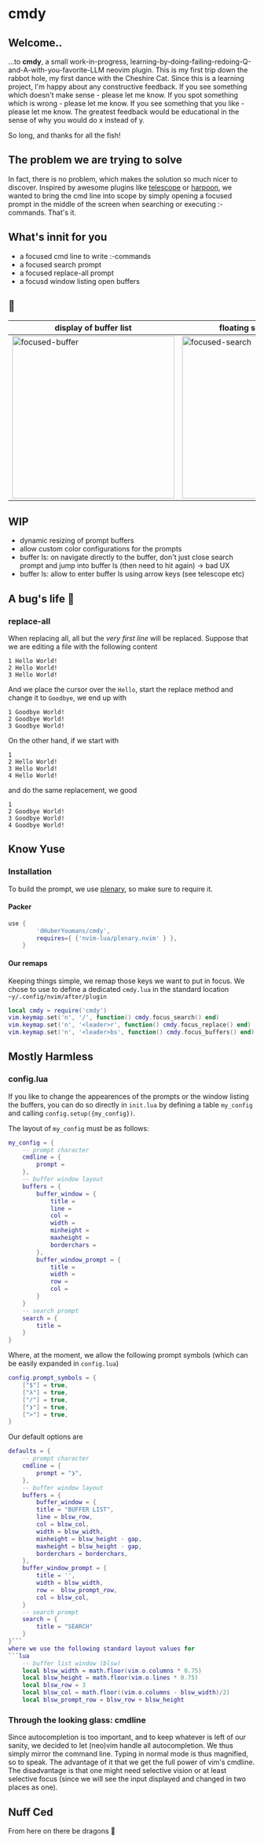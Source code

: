 # cmdy

## Welcome..

...to **cmdy**, a small work-in-progress, learning-by-doing-failing-redoing-Q-and-A-with-you-favorite-LLM neovim plugin. This is my first trip down the rabbot hole, my first dance with the Cheshire Cat. Since this is a learning project, I'm happy about any constructive feedback. If you see something which doesn't make sense - please let me know. If you spot something which is wrong - please let me know. If you see something that you like - please let me know. The greatest feedback would be educational in the sense of why you would do x instead of y. 

So long, and thanks for all the fish! 

## The problem we are trying to solve

In fact, there is no problem, which makes the solution so much nicer to discover. Inspired by awesome plugins like [telescope](https://github.com/nvim-telescope/telescope.nvim) or [harpoon](https://github.com/ThePrimeagen/harpoon), we wanted to bring the cmd line into scope by simply opening a focused prompt in the middle of the screen when searching or executing :-commands. That's it.

## What's innit for you 

* a focused cmd line to write :-commands
* a focused search prompt
* a focused replace-all prompt
* a focusd window listing open buffers

## 📸
| display of buffer list | floating search prompt | floating normal prompt | 
| ----- | ----- | ----- |
| <img width="330" alt="focused-buffer" src="https://github.com/user-attachments/assets/0a39c801-2916-4e9b-83d3-360c2fa7218f" /> |  <img width="330" alt="focused-search" src="https://github.com/user-attachments/assets/612ec3bf-c799-4a7f-b9fc-1b7b6f8c03fd" /> |  <img width="330" alt="focused-normal-mode" src="https://github.com/user-attachments/assets/067d6a05-83ee-41d3-b367-a25e27a68304" /> |

## WIP 

* dynamic resizing of prompt buffers 
* allow custom color configurations for the prompts
* buffer ls: on <CR> navigate directly to the buffer, don't just close search prompt and jump into buffer ls (then need to hit <CR> again) -> bad UX
* buffer ls: allow to enter buffer ls using arrow keys (see telescope etc)

## A bug's life 🐛

### replace-all

When replacing all, all but the _very first line_ will be replaced. Suppose that we are editing a file with the following content
```
1 Hello World!
2 Hello World!
3 Hello World!
```
And we place the cursor over the `Hello`, start the replace method and change it to `Goodbye`, we end up with 
```
1 Goodbye World!
2 Goodbye World!
3 Goodbye World!
```
On the other hand, if we start with 
```
1 
2 Hello World!
3 Hello World!
4 Hello World!
```
and do the same replacement, we good
```
1 
2 Goodbye World!
3 Goodbye World!
4 Goodbye World!
```  

## Know Yuse 

### Installation 
To build the prompt, we use [plenary](https://github.com/nvim-lua/plenary.nvim), so make sure to require it.

#### Packer
```lua
use {
        'dHuberYoumans/cmdy',
        requires={ {'nvim-lua/plenary.nvim' } },
    }
```

#### Our remaps
Keeping things simple, we remap those keys we want to put in focus. We chose to use to define a dedicated `cmdy.lua` in the standard location `~y/.config/nvim/after/plugin`
```lua
local cmdy = require('cmdy')
vim.keymap.set('n', '/', function() cmdy.focus_search() end)
vim.keymap.set('n', '<leader>r', function() cmdy.focus_replace() end)
vim.keymap.set('n', '<leader>bs', function() cmdy.focus_buffers() end)
```

## Mostly Harmless

### config.lua

If you like to change the appearences of the prompts or the window listing the buffers, you can do so directly in `init.lua` by defining a table `my_config` and calling 
```config.setup({my_config})```.

The layout of `my_config` must be as follows:
```lua
my_config = {
    -- prompt character
    cmdline = {
        prompt =
    },
    -- buffer window layout
    buffers = {
        buffer_window = {
            title = 
            line = 
            col = 
            width = 
            minheight = 
            maxheight =
            borderchars =
        },
        buffer_window_prompt = {
            title =
            width =
            row =
            col =
        }
    }
    -- search prompt
    search = {
        title = 
    }
}
```
Where, at the moment, we allow the following prompt symbols (which can be easily expanded in `config.lua`)
```lua
config.prompt_symbols = {
    ["$"] = true,
    ["λ"] = true,
    ["/"] = true,
    ["❯"] = true,
    [">"] = true,
}
```
Our default options are 
```lua
defaults = {
    -- prompt character
    cmdline = {
        prompt = "❯",
    },
    -- buffer window layout
    buffers = {
        buffer_window = {
        title = "BUFFER LIST",
        line = blsw_row,
        col = blsw_col,
        width = blsw_width,
        minheight = blsw_height - gap,
        maxheight = blsw_height - gap,
        borderchars = borderchars,
    },
    buffer_window_prompt = {
        title = '',
        width = blsw_width,
        row =  blsw_prompt_row,
        col = blsw_col,
    }
    -- search prompt
    search = {
        title = "SEARCH"
    }
}```
where we use the following standard layout values for
```lua
    -- buffer list window (blsw)
    local blsw_width = math.floor(vim.o.columns * 0.75)
    local blsw_height = math.floor(vim.o.lines * 0.75)
    local blsw_row = 3
    local blsw_col = math.floor((vim.o.columns - blsw_width)/2)
    local blsw_prompt_row = blsw_row + blsw_height
```

### Through the looking glass: cmdline
Since autocompletion is too important, and to keep whatever is left of our sanity, we decided to let (neo)vim handle all autocompletion. 
We thus simply mirror the command line. Typing in normal mode is thus magnified, so to speak. The advantage of it that we get the full power of vim's cmdline. The disadvantage is that one might need selective vision or at least selective focus (since we will see the input displayed and changed in two places as one). 

## Nuff Ced 

From here on there be dragons 🐲




